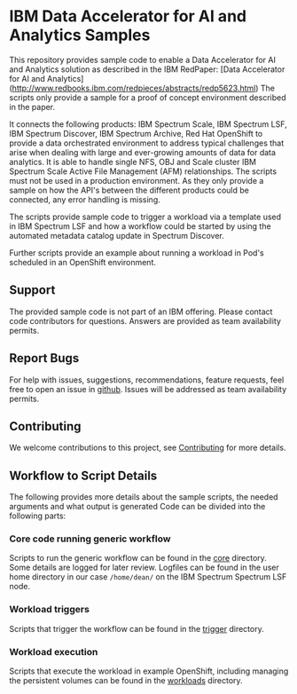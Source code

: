 # IBM Data Accelerator for AI and Analytics Samples

This repository provides sample code to enable a Data Accelerator for AI and Analytics solution as described in the IBM RedPaper:
[Data Accelerator for AI and Analytics] (http://www.redbooks.ibm.com/redpieces/abstracts/redp5623.html)
The scripts only provide a sample for a proof of concept environment described in the paper.

It connects the following products: IBM Spectrum Scale, IBM Spectrum LSF, IBM Spectrum Discover, IBM Spectrum Archive, Red Hat OpenShift to provide a data orchestrated environment to address typical challenges that arise when dealing with large and ever-growing amounts of data for data analytics. It is able to handle single NFS, OBJ and Scale cluster IBM Spectrum Scale Active File Management (AFM) relationships.
The scripts must not be used in a production environment. As they only provide a sample on how the API's between the different products could be connected, any error handling is missing.

The scripts provide sample code to trigger a workload via a template used in IBM Spectrum LSF and how a workflow could be started by using the automated metadata catalog update in Spectrum Discover.

Further scripts provide an example about running a workload in Pod's scheduled in an OpenShift environment.


## Support

The provided sample code is not part of an IBM offering. Please contact code contributors for questions. Answers are provided as team availability permits.

## Report Bugs 

For help with issues, suggestions, recommendations, feature requests, feel free to open an issue in [github](https://github.com//IBM/ibm-spectrum-scale-daaa/issues).
Issues will be addressed as team availability permits.

## Contributing

We welcome contributions to this project, see [Contributing](CONTRIBUTING.md) for more details.


## Workflow to Script Details

The following provides more details about the sample scripts, the needed arguments and what output is generated
Code can be divided into the following parts:

### Core code running generic workflow

Scripts to run the generic workflow can be found in the [core](https://github.com//IBM/ibm-spectrum-scale-daaa/core/README.md) directory.
Some details are logged for later review. Logfiles can be found in the user home directory in our case `/home/dean/` on the IBM Spectrum Spectrum LSF node.


### Workload triggers

Scripts that trigger the workflow can be found in the [trigger](https://github.com//IBM/ibm-spectrum-scale-daaa/trigger/README.md) directory.


### Workload execution
Scripts that execute the workload in example OpenShift, including managing the persistent volumes can be found in the [workloads](https://github.com//IBM/ibm-spectrum-scale-daaa/workloads/README.md) directory.
